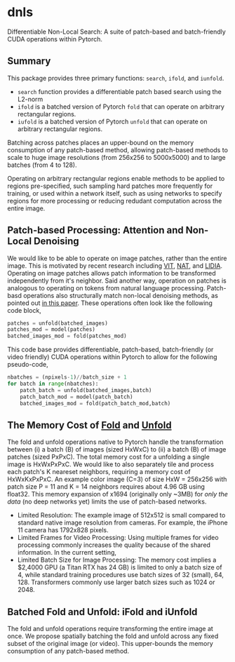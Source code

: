 # dnls
Differentiable Non-Local Search: A suite of patch-based and batch-friendly CUDA operations within Pytorch.

## Summary

This package provides three primary functions: `search`, `ifold`, and `iunfold`.
- `search` function provides a differentiable patch based search using the L2-norm
- `ifold` is a batched version of Pytorch `fold` that can operate on arbitrary rectangular regions. 
- `iufold` is a batched version of Pytorch `unfold` that can operate on arbitrary rectangular regions. 

Batching across patches places an upper-bound on the 
memory consumption of any patch-based method, allowing patch-based methods
to scale to huge image resolutions (from 256x256 to 5000x5000) and to large batches (from 4 to 128). 

Operating on arbitrary rectangular regions enable methods to be applied
to regions pre-specified, such sampling hard patches more frequently for training, or used within a network itself, such as using networks to specify regions for more processing or reducing redudant computation across the entire image.


## Patch-based Processing: Attention and Non-Local Denoising

We would like to be able to operate on image patches, rather than the entire image. 
This is motivated by recent research including [VIT](https://arxiv.org/pdf/2010.11929.pdf), [NAT](https://arxiv.org/abs/2204.07143), and [LIDIA](https://arxiv.org/pdf/1911.07167.pdf).
Operating on image patches allows patch information to be transformed independently from it's neighbor.
Said another way, operation on patches is analogous to operating on tokens from natural language processing.
Patch-basd operations also structurally match non-local denoising methods, as pointed out
[in this paper](https://openreview.net/pdf?id=MmujBClawFo). 
These operations often look like the following code block,

```python
patches = unfold(batched_images)
patches_mod = model(patches)
batched_images_mod = fold(patches_mod)
```

This code base provides differentiable, patch-based, 
batch-friendly (or video friendly) CUDA operations 
within Pytorch to allow for the following pseudo-code,


```python
nbatches = (npixels-1)//batch_size + 1
for batch in range(nbatches):
    patch_batch = unfold(batched_images,batch)
    patch_batch_mod = model(patch_batch)
    batched_images_mod = fold(patch_batch_mod,batch)
```

## The Memory Cost of [Fold](https://pytorch.org/docs/stable/generated/torch.nn.Fold.html) and [Unfold](https://pytorch.org/docs/stable/generated/torch.nn.Unfold.html)

The fold and unfold operations native to Pytorch handle the transformation between (i) a batch (B) of images (sized HxWxC) to (ii) a batch (B) of image patches (sized PxPxC). 
The total memory cost for a unfolding a single image is HxWxPxPxC. We would like to also separately tile and process each patch's K neareset neighbors, requiring
a memory cost of HxWxKxPxPxC. An example color image (C=3) of size HxW = 256x256 with patch size P = 11 and K = 14 neighbors requires about 4.96 GB using float32. 
This memory expansion of x1694 (originally only ~3MB) for *only the data* (no deep networks yet) limits the use of patch-based networks.

- Limited Resolution: The example image of 512x512 is small compared to standard native image resolution from cameras. For example, the iPhone 11 camera has 1792x828 pixels.
- Limited Frames for Video Processing: Using multiple frames for video processing commonly increases the quality because of the shared information. In the current setting, 
- Limited Batch Size for Image Processing: The memory cost implies a $2,4000 GPU (a Titan RTX has 24 GB) is limited to only a batch size of 4, while standard training procedures use batch sizes of 32 (small), 64, 128. 
Transformers commonly use larger batch sizes such as 1024 or 2048.

## Batched Fold and Unfold: iFold and iUnfold

The fold and unfold operations require transforming the entire image at once. 
We propose spatially batching the fold and unfold across any fixed subset
of the original image (or video). This upper-bounds the memory consumption of 
any patch-based method.
